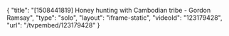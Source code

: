 {
    "title": "[1508441819] Honey hunting with Cambodian tribe - Gordon Ramsay",
    "type": "solo",
    "layout": "iframe-static",
    "videoId": "123179428",
    "url": "\/tvpembed\/123179428"
}